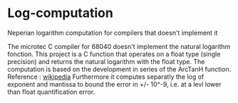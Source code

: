 # Log-computation
Neperian logarithm computation for compilers that doesn't implement it

The microtec C compiler for 68040 doesn't implement the natural logarithm fonction.
This project is a C function that operates on a float type (single precision) and returns the natural logarithm with the float type.
The computation is based on the development in series of the ArcTanH function.
Reference : [wikipedia](https://en.wikipedia.org/wiki/Logarithm#Power_series)
Furthermore it computes separatly the log of exponent and mantissa to bound the error in +/- 10^-9, i.e. at a levl lower than float quantification error.

